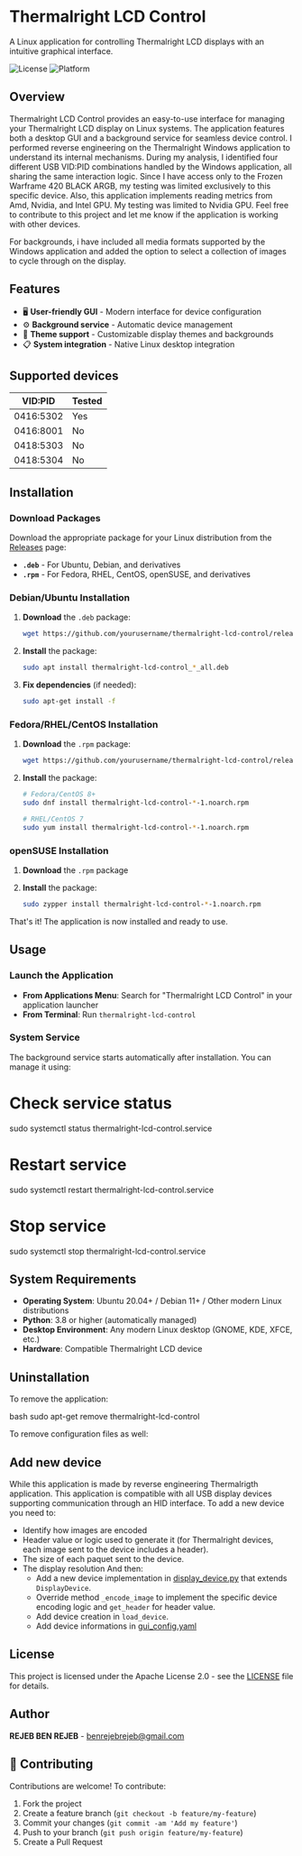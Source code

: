 # Thermalright LCD Control

A Linux application for controlling Thermalright LCD displays with an intuitive graphical interface.

![License](https://img.shields.io/badge/license-Apache--2.0-blue.svg)
![Platform](https://img.shields.io/badge/platform-Linux-lightgrey.svg)

## Overview

Thermalright LCD Control provides an easy-to-use interface for managing your Thermalright LCD display on Linux systems.
The application features both a desktop GUI and a background service for seamless device control.
I performed reverse engineering on the Thermalright Windows application to understand its internal mechanisms.
During my analysis, I identified four different USB VID:PID combinations handled by the Windows application, all sharing
the same interaction logic.
Since I have access only to the Frozen Warframe 420 BLACK ARGB, my testing was limited exclusively to this specific
device.
Also, this application implements reading metrics from Amd, Nvidia, and Intel GPU. My testing was limited to Nvidia GPU.
Feel free to contribute to this project and let me know if the application is working with other devices.

For backgrounds, i have included all media formats supported by the Windows application 
and added the option to select a collection of images to cycle through on the display.

## Features

- 🖥️ **User-friendly GUI** - Modern interface for device configuration
- ⚙️ **Background service** - Automatic device management
- 🎨 **Theme support** - Customizable display themes and backgrounds
- 📋 **System integration** - Native Linux desktop integration

## Supported devices

| VID:PID   | Tested |
|-----------|--------|
| 0416:5302 | Yes    |
| 0416:8001 | No     |
| 0418:5303 | No     |
| 0418:5304 | No     |

## Installation

### Download Packages

Download the appropriate package for your Linux distribution from
the [Releases](https://github.com/yourusername/thermalright-lcd-control/releases) page:

- **`.deb`** - For Ubuntu, Debian, and derivatives
- **`.rpm`** - For Fedora, RHEL, CentOS, openSUSE, and derivatives

### Debian/Ubuntu Installation

1. **Download** the `.deb` package:
   ```bash
   wget https://github.com/yourusername/thermalright-lcd-control/releases/latest/download/thermalright-lcd-control_*_all.deb
   ```

2. **Install** the package:
   ```bash
   sudo apt install thermalright-lcd-control_*_all.deb
   ```

3. **Fix dependencies** (if needed):
   ```bash
   sudo apt-get install -f
   ```

### Fedora/RHEL/CentOS Installation

1. **Download** the `.rpm` package:
   ```bash
   wget https://github.com/yourusername/thermalright-lcd-control/releases/latest/download/thermalright-lcd-control-*-1.noarch.rpm
   ```

2. **Install** the package:
   ```bash
   # Fedora/CentOS 8+
   sudo dnf install thermalright-lcd-control-*-1.noarch.rpm
   
   # RHEL/CentOS 7
   sudo yum install thermalright-lcd-control-*-1.noarch.rpm
   ```

### openSUSE Installation

1. **Download** the `.rpm` package

2. **Install** the package:
   ```bash
   sudo zypper install thermalright-lcd-control-*-1.noarch.rpm
   ```

That's it! The application is now installed and ready to use.

## Usage

### Launch the Application

- **From Applications Menu**: Search for "Thermalright LCD Control" in your application launcher
- **From Terminal**: Run `thermalright-lcd-control`

### System Service

The background service starts automatically after installation. You can manage it using:

# Check service status

sudo systemctl status thermalright-lcd-control.service

# Restart service

sudo systemctl restart thermalright-lcd-control.service

# Stop service

sudo systemctl stop thermalright-lcd-control.service

## System Requirements

- **Operating System**: Ubuntu 20.04+ / Debian 11+ / Other modern Linux distributions
- **Python**: 3.8 or higher (automatically managed)
- **Desktop Environment**: Any modern Linux desktop (GNOME, KDE, XFCE, etc.)
- **Hardware**: Compatible Thermalright LCD device

## Uninstallation

To remove the application:

bash sudo apt-get remove thermalright-lcd-control

To remove configuration files as well:

## Add new device

While this application is made by reverse engineering Thermalrigth application.
This application is compatible with all USB display devices supporting communication through an HID interface.
To add a new device you need to:

- Identify how images are encoded
- Header value or logic used to generate it (for Thermalright devices, each image sent to the device includes a header).
- The size of each paquet sent to the device.
- The display resolution
  And then:
    - Add a new device implementation
      in [display_device.py](src/thermalright_lcd_control/device_controller/display/display_device.py) that extends
      `DisplayDevice`.
    - Override method `_encode_image` to implement the specific device encoding logic and `get_header` for header value.
    - Add device creation in `load_device`.
    - Add device informations in [gui_config.yaml](resources/gui_config.yaml)

## License

This project is licensed under the Apache License 2.0 - see the [LICENSE](LICENSE) file for details.

## Author

**REJEB BEN REJEB** - [benrejebrejeb@gmail.com](mailto:benrejebrejeb@gmail.com)

## 🤝 Contributing

Contributions are welcome! To contribute:

1. Fork the project
2. Create a feature branch (`git checkout -b feature/my-feature`)
3. Commit your changes (`git commit -am 'Add my feature'`)
4. Push to your branch (`git push origin feature/my-feature`)
5. Create a Pull Request